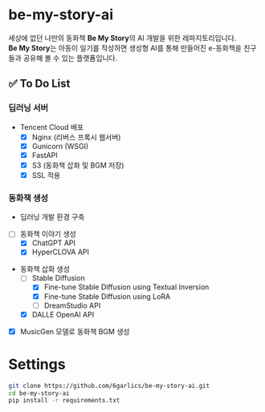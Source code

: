 # be-my-story-ai

세상에 없던 나만의 동화책 **Be My Story**의 AI 개발을 위한 레파지토리입니다.  
**Be My Story**는 아동이 일기를 작성하면 생성형 AI를 통해 만들어진 e-동화책을 친구들과 공유해 볼 수 있는 플랫폼입니다.

## :white_check_mark: To Do List

### 딥러닝 서버

- Tencent Cloud 배포
  - [x] Nginx (리버스 프록시 웹서버)
  - [x] Gunicorn (WSGI)
  - [x] FastAPI
  - [x] S3 (동화책 삽화 및 BGM 저장)
  - [x] SSL 적용

### 동화책 생성
- 딥러닝 개발 환경 구축
  
- [ ] 동화책 이야기 생성
   - [X] ChatGPT API
   - [X] HyperCLOVA API
- 동화책 삽화 생성
  - [ ] Stable Diffusion
    - [X] Fine-tune Stable Diffusion using Textual Inversion
    - [X] Fine-tune Stable Diffusion using LoRA
    - [ ] DreamStudio API
  - [X] DALLE OpenAI API
- [X] MusicGen 모델로 동화책 BGM 생성


# Settings

```bash
git clone https://github.com/6garlics/be-my-story-ai.git
cd be-my-story-ai
pip install -r requirements.txt
```